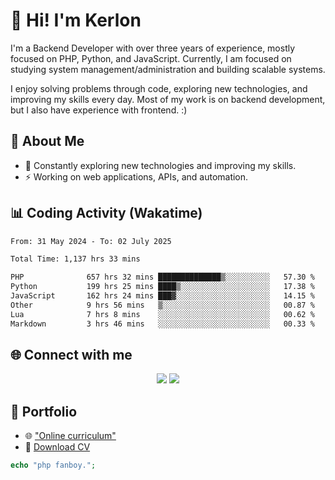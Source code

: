 # 👋 Hi! I'm Kerlon

I'm a Backend Developer with over three years of experience, mostly focused on PHP, Python, and JavaScript. Currently, I am focused on studying system management/administration and building scalable systems.

I enjoy solving problems through code, exploring new technologies, and improving my skills every day. Most of my work is on backend development, but I also have experience with frontend. :)

## 🚀 About Me

* 🌱 Constantly exploring new technologies and improving my skills.
* ⚡ Working on web applications, APIs, and automation.

## 📊 Coding Activity (Wakatime)

<!--START_SECTION:waka-->

```txt
From: 31 May 2024 - To: 02 July 2025

Total Time: 1,137 hrs 33 mins

PHP              657 hrs 32 mins ██████████████▒░░░░░░░░░░   57.30 %
Python           199 hrs 25 mins ████▒░░░░░░░░░░░░░░░░░░░░   17.38 %
JavaScript       162 hrs 24 mins ███▓░░░░░░░░░░░░░░░░░░░░░   14.15 %
Other            9 hrs 56 mins   ▒░░░░░░░░░░░░░░░░░░░░░░░░   00.87 %
Lua              7 hrs 8 mins    ░░░░░░░░░░░░░░░░░░░░░░░░░   00.62 %
Markdown         3 hrs 46 mins   ░░░░░░░░░░░░░░░░░░░░░░░░░   00.33 %
```

<!--END_SECTION:waka-->

## 🌐 Connect with me

<p align="center">
    <a href="https://www.linkedin.com/in/kerlon-fernandes"><img src="https://skillicons.dev/icons?i=linkedin" /></a>
    <a href="https://github.com/kerlonfernandes"><img src="https://skillicons.dev/icons?i=github" /></a>
</p>

## 📌 Portfolio

* 🌐 ["Online curriculum"](https://kerlon.com.br/)
* 📄 [Download CV](https://kerlon.com.br/assets/resumes/resume_en-us.pdf)

```php
echo "php fanboy.";
```

